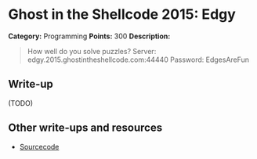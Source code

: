 # Ghost in the Shellcode 2015: Edgy

**Category:** Programming
**Points:** 300
**Description:**


> How well do you solve puzzles?
> Server: edgy.2015.ghostintheshellcode.com:44440 Password: EdgesAreFun

## Write-up

(TODO)

## Other write-ups and resources

* [Sourcecode](https://github.com/LightningTH/GiTS/blob/master/2015/Edgy)
